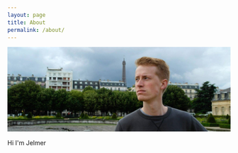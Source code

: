 ```yaml
---
layout: page
title: About
permalink: /about/
---
```


<p></p>

![Jelmer](/images/jelmer.jpg "Jelmer")



Hi I'm Jelmer